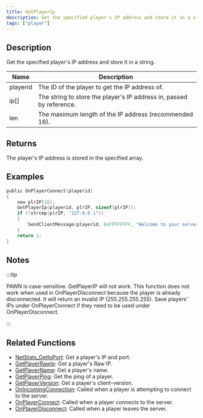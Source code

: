 ```yaml
---
title: GetPlayerIp
description: Get the specified player's IP address and store it in a string.
tags: ["player"]
---
```


## Description

Get the specified player's IP address and store it in a string.

| Name     | Description                                                          |
| -------- | -------------------------------------------------------------------- |
| playerid | The ID of the player to get the IP address of.                       |
| ip[]     | The string to store the player's IP address in, passed by reference. |
| len      | The maximum length of the IP address (recommended 16).               |

## Returns

The player's IP address is stored in the specified array.

## Examples

```c
public OnPlayerConnect(playerid)
{
    new plrIP[16];
    GetPlayerIp(playerid, plrIP, sizeof(plrIP));
    if (!strcmp(plrIP, "127.0.0.1"))
    {
        SendClientMessage(playerid, 0xFFFFFFFF, "Welcome to your server, master :)");
    }
    return 1;
}
```

## Notes

:::tip

PAWN is case-sensitive. GetPlayerIP will not work. This function does not work when used in OnPlayerDisconnect because the player is already disconnected. It will return an invalid IP (255.255.255.255). Save players' IPs under OnPlayerConnect if they need to be used under OnPlayerDisconnect.

:::

## Related Functions

- [NetStats_GetIpPort](NetStats_GetIpPort): Get a player's IP and port.
- [GetPlayerRawIp](GetPlayerRawIp): Get a player's Raw IP.
- [GetPlayerName](GetPlayerName): Get a player's name.
- [GetPlayerPing](GetPlayerPing): Get the ping of a player.
- [GetPlayerVersion](GetPlayerVerion): Get a player's client-version.
- [OnIncomingConnection](../callbacks/OnIncomingConnection): Called when a player is attempting to connect to the server.
- [OnPlayerConnect](../callbacks/OnPlayerConnect): Called when a player connects to the server.
- [OnPlayerDisconnect](../callbacks/OnPlayerDisconnect): Called when a player leaves the server.
